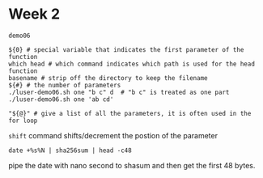 # Week 2

```
demo06
```

```shell
${0} # special variable that indicates the first parameter of the function
which head # which command indicates which path is used for the head function
basename # strip off the directory to keep the filename
${#} # the number of parameters
./luser-demo06.sh one "b c" d  # "b c" is treated as one part
./luser-demo06.sh one 'ab cd'

"${@}" # give a list of all the parameters, it is often used in the for loop
```

`shift` command shifts/decrement the postion of the parameter

```
date +%s%N | sha256sum | head -c48
```

pipe the date with nano second to shasum and then get the first 48 bytes.